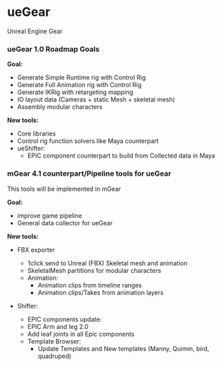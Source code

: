 # ueGear
Unreal Engine Gear


### ueGear 1.0 Roadmap Goals
**Goal:** 

  - Generate Simple Runtime rig with Control Rig
  - Generate Full Animation rig with Control Rig
  - Generate IKRig with retargeting mapping
  - IO layout data (Cameras + static Mesh + skeletal mesh)
  - Assembly modular characters

**New tools:**
  - Core libraries
  - Control rig function solvers like Maya counterpart 
  - ueShifter:
    - EPIC component counterpart to build from Collected data in Maya

### mGear 4.1 counterpart/Pipeline tools for ueGear
This tools will be implemented in mGear

**Goal:**

 - improve game pipeline
 - General data collector for ueGear

**New tools:**

  - FBX exporter  
      - 1click send to Unreal (FBX) Skeletal mesh and animation
      - SkeletalMesh partitions for modular characters
      - Animation:
        - Animation clips from timeline ranges
        - Animation clips/Takes from animation layers

  - Shifter:
    - EPIC components update: 
    - EPIC Arm and leg 2.0
    - Add leaf joints in all Epic components
    - Template Browser:
      - Update Templates and New templates (Manny, Quimm, bird, quadruped)



